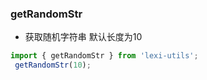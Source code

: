 
### getRandomStr

- 获取随机字符串 默认长度为10

```ts
import { getRandomStr } from 'lexi-utils';
 getRandomStr(10);
```
